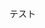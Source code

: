 <!-- 
title: ログベースのE2Eテストシナリオ自動生成案
date: 2021-03-24T20:18:58+09:00
draft: true
description: 
image: 
icon: 🤖
-->

テスト